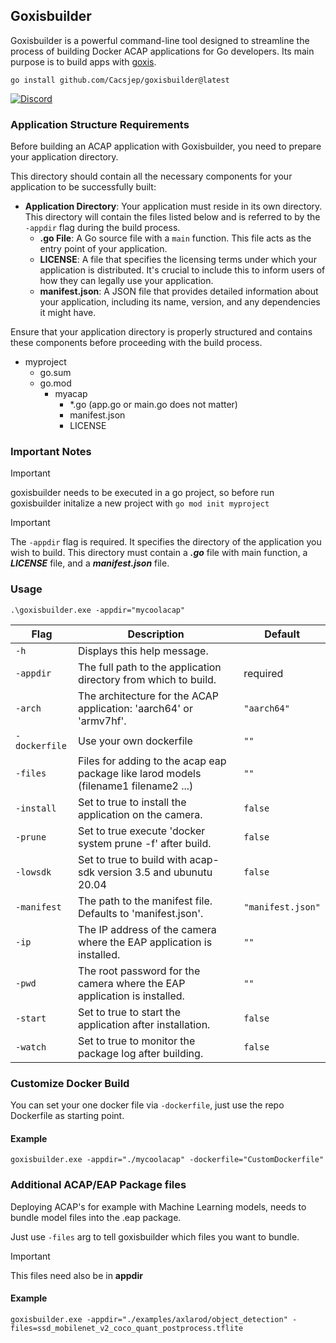 ## Goxisbuilder

Goxisbuilder is a powerful command-line tool designed to streamline the process of building Docker ACAP applications for Go developers. 
Its main purpose is to build apps with [goxis](https://github.com/Cacsjep/goxis).

```shell
go install github.com/Cacsjep/goxisbuilder@latest
```

[![Discord](https://img.shields.io/badge/Discord-Join%20us-blue?style=for-the-badge&logo=discord)](https://discord.gg/we6EqDSJ)

### Application Structure Requirements
Before building an ACAP application with Goxisbuilder, you need to prepare your application directory. 

This directory should contain all the necessary components for your application to be successfully built:

- **Application Directory**: Your application must reside in its own directory. This directory will contain the files listed below and is referred to by the `-appdir` flag during the build process.
  - **.go File**: A Go source file with a `main` function. This file acts as the entry point of your application.
  - **LICENSE**: A file that specifies the licensing terms under which your application is distributed. It's crucial to include this to inform users of how they can legally use your application.
  - **manifest.json**: A JSON file that provides detailed information about your application, including its name, version, and any dependencies it might have.

Ensure that your application directory is properly structured and contains these components before proceeding with the build process.

* myproject
   * go.sum
   * go.mod
     * myacap
       * *.go (app.go or main.go does not matter) 
       * manifest.json
       * LICENSE

### Important Notes
> [!IMPORTANT] 
> goxisbuilder needs to be executed in a go project, so before run goxisbuilder initalize a new project with `go mod init myproject`

> [!IMPORTANT] 
> The `-appdir` flag is required. It specifies the directory of the application you wish to build. This directory must contain a ***.go*** file with main function, a ***LICENSE*** file, and a ***manifest.json*** file.

### Usage

```shell
.\goxisbuilder.exe -appdir="mycoolacap"
```

| Flag                | Description                                                                                                                      | Default           |
| ------------------- | -------------------------------------------------------------------------------------------------------------------------------- | ----------------- |
| `-h`                | Displays this help message.                                                                                                      |                   |
| `-appdir`           | The full path to the application directory from which to build.                                                                  | required          |
| `-arch`             | The architecture for the ACAP application: 'aarch64' or 'armv7hf'.                                                               | `"aarch64"`       |
| `-dockerfile`       | Use your own dockerfile                                                                                                          | `""`       |
| `-files`            | Files for adding to the acap eap package like larod models (filename1 filename2 ...)                                             | `""`       |
| `-install`          | Set to true to install the application on the camera.                                                                            | `false`           |
| `-prune`            | Set to true execute 'docker system prune -f' after build.                                                                        | `false`           |
| `-lowsdk`           | Set to true to build with acap-sdk version 3.5 and ubunutu 20.04                                                                 | `false`           |
| `-manifest`         | The path to the manifest file. Defaults to 'manifest.json'.                                                                      | `"manifest.json"` |
| `-ip`               | The IP address of the camera where the EAP application is installed.                                                             | `""`              |
| `-pwd`              | The root password for the camera where the EAP application is installed.                                                         | `""`              |
| `-start`            | Set to true to start the application after installation.                                                                         | `false`           |
| `-watch`            | Set to true to monitor the package log after building.                                                                           | `false`           |

### Customize Docker Build
You can set your one docker file via `-dockerfile`,
just use the repo Dockerfile as starting point.

#### Example
```
goxisbuilder.exe -appdir="./mycoolacap" -dockerfile="CustomDockerfile"
```


### Additional ACAP/EAP Package files
Deploying ACAP's for example with Machine Learning models,
needs to bundle model files into the .eap package.

Just use `-files` arg to tell goxisbuilder which files you want to bundle.

> [!IMPORTANT] 
>This files need also be in **appdir**

#### Example
```
goxisbuilder.exe -appdir="./examples/axlarod/object_detection" -files=ssd_mobilenet_v2_coco_quant_postprocess.tflite
```
